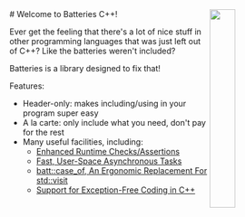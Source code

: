 <img src="images/BatteriesLogo.png" width="30%" style="float:right">
# Welcome to Batteries C++!

Ever get the feeling that there's a lot of nice stuff in other
programming languages that was just left out of C++?  Like the
batteries weren't included?

Batteries is a library designed to fix that!

Features:

 - Header-only: makes including/using in your program super easy
 - A la carte: only include what you need, don't pay for the rest
 - Many useful facilities, including:
     - [Enhanced Runtime Checks/Assertions](/assert.hpp)
     - [Fast, User-Space Asynchronous Tasks](/async)
     - [batt::case_of, An Ergonomic Replacement For std::visit](/case_of.hpp)
     - [Support for Exception-Free Coding in C++](/status.hpp)

